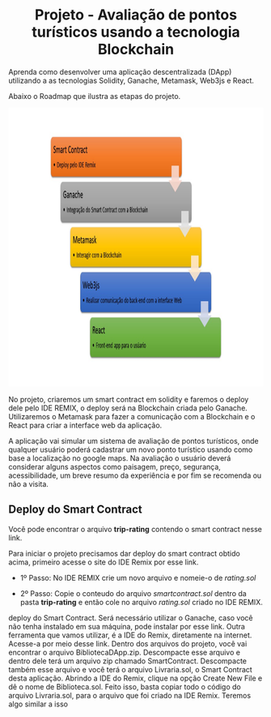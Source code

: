 <h1 align="center">Projeto - Avaliação de pontos turísticos usando a tecnologia Blockchain</h1>

Aprenda como desenvolver uma aplicação descentralizada (DApp) utilizando 
a as tecnologias Solidity, Ganache, Metamask, Web3js e React. 

Abaixo o Roadmap que ilustra as etapas do projeto.

<img src="roadmap.jpg" alt="roadmap" width="1100" height="550">

No projeto, criaremos um smart contract em solidity e faremos o deploy dele pelo IDE REMIX, o deploy será na Blockchain criada pelo Ganache.
Utilizaremos o Metamask para fazer a comunicação com a Blockchain e o React para criar a interface web da aplicação. 

A aplicação vai simular um sistema de avaliação de pontos turísticos, onde qualquer usuário poderá cadastrar um novo ponto turístico usando como base a localização no google maps. Na avaliação o usuário deverá considerar alguns aspectos como paisagem, preço, segurança, acessibilidade, um breve resumo da experiência e por fim se recomenda ou não a visita.


## Deploy do Smart Contract

Você pode encontrar o arquivo **trip-rating** contendo o smart contract nesse link. 

Para iniciar o projeto precisamos dar deploy do smart contract obtido acima, primeiro acesse o site do IDE Remix por esse link.

- 1º Passo:
No IDE REMIX crie um novo arquivo e nomeie-o de _rating.sol_

- 2º Passo:
Copie o conteudo do arquivo _smartcontract.sol_ dentro da pasta **trip-rating** e então cole no arquivo _rating.sol_ criado no IDE REMIX.


deploy do Smart Contract. Será necessário utilizar o Ganache, caso 
você não tenha instalado em sua máquina, pode instalar por esse link. Outra ferramenta que 
vamos utilizar, é a IDE do Remix, diretamente na internet. Acesse-a por meio desse link. Dentro 
dos arquivos do projeto, você vai encontrar o arquivo BibliotecaDApp.zip. Descompacte esse 
arquivo e dentro dele terá um arquivo zip chamado SmartContract. Descompacte também esse 
arquivo e você terá o arquivo Livraria.sol, o Smart Contract desta aplicação. Abrindo a IDE do 
Remix, clique na opção Create New File e dê o nome de Biblioteca.sol. Feito isso, basta copiar 
todo o código do arquivo Livraria.sol, para o arquivo que foi criado na IDE Remix. Teremos algo 
similar a isso




